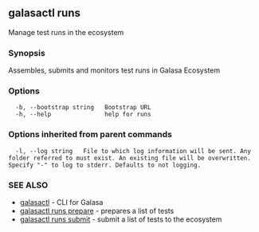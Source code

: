 ## galasactl runs

Manage test runs in the ecosystem

### Synopsis

Assembles, submits and monitors test runs in Galasa Ecosystem

### Options

```
  -b, --bootstrap string   Bootstrap URL
  -h, --help               help for runs
```

### Options inherited from parent commands

```
  -l, --log string   File to which log information will be sent. Any folder referred to must exist. An existing file will be overwritten. Specify "-" to log to stderr. Defaults to not logging.
```

### SEE ALSO

* [galasactl](galasactl.md)	 - CLI for Galasa
* [galasactl runs prepare](galasactl_runs_prepare.md)	 - prepares a list of tests
* [galasactl runs submit](galasactl_runs_submit.md)	 - submit a list of tests to the ecosystem


